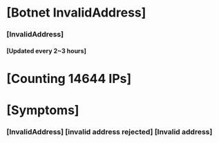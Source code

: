 # [Botnet InvalidAddress]
### [InvalidAddress]
#### [Updated every 2~3 hours]

# [Counting 14644 IPs]

# [Symptoms] 

###   [InvalidAddress] [invalid address rejected] [Invalid address]
